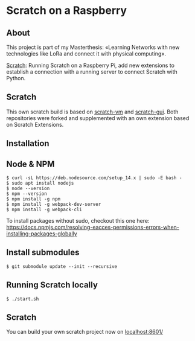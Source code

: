 # Scratch on a Raspberry

## About

This project is part of my Masterthesis: «Learning Networks with new technologies like 
LoRa and connect it with physical computing».

[Scratch](https://scratch.mit.edu/): Running Scratch on a Raspberry Pi, add new extensions to
establish a connection with a running server to connect Scratch 
with Python.

## Scratch

This own scratch build is based on [scratch-vm](https://github.com/LLK/scratch-vm) and [scratch-gui](https://github.com/LLK/scratch-gui).
Both repositories were forked and supplemented with an own extension based on Scratch Extensions.

## Installation

## Node & NPM
```
$ curl -sL https://deb.nodesource.com/setup_14.x | sudo -E bash -
$ sudo apt install nodejs
$ node --version
$ npm --version
$ npm install -g npm
$ npm install -g webpack-dev-server
$ npm install -g webpack-cli
```

To install packages without sudo, checkout this one here: https://docs.npmjs.com/resolving-eacces-permissions-errors-when-installing-packages-globally

## Install submodules

```
$ git submodule update --init --recursive
```

## Running Scratch locally

```
$ ./start.sh
```

## Scratch

You can build your own scratch project now on [localhost:8601/](http://localhost:8601/)




